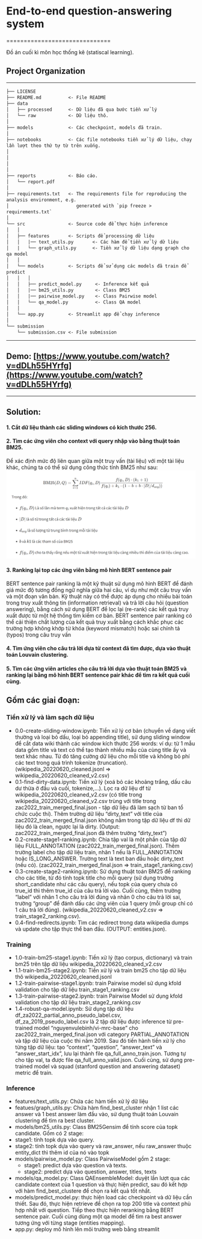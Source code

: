 # End-to-end question-answering system
==============================

Đồ án cuối kì môn học thống kê (statiscal learning).

## Project Organization
------------

    ├── LICENSE
    ├── README.md          <- File README
    ├── data
    │   ├── processed      <- Dữ liệu đã qua bước tiền xử lý
    │   └── raw            <- Dữ liệu thô.
    │
    ├── models             <- Các checkpoint, models đã train.
    │
    ├── notebooks          <- Các file notebooks tiền xử lý dữ liệu, chạy lần lượt theo thứ tự từ trên xuống.
    │                         
    │                         
    │
    │
    ├── reports            <- Báo cáo.
    │   └── report.pdf     
    │
    ├── requirements.txt   <- The requirements file for reproducing the analysis environment, e.g.
    │                         generated with `pip freeze > requirements.txt`
    │
    └── src                <- Source code để thực hiện inference
    │   │
    │   ├── features       <- Scripts để processing dữ liệu
    │   │   |── text_utils.py       <- Các hàm để tiền xử lý dữ liệu
    │   |   └── graph_utils.py      <- Tiền xử lý dữ liệu dạng graph cho qa model
    │   │
    │   └── models         <- Scripts để sử dụng các models đã train để predict
    │   │   │             
    │   │   ├── predict_model.py     <- Inference kết quả
    │   │   |── bm25_utils.py        <- Class BM25    
    │   │   |── pairwise_model.py    <- Class Pairwise model
    │   │   └── qa_model.py          <- Class QA model
    │   │
    │   └── app.py         <- Streamlit app để chạy inference
    │
    └── submission
        └── submission.csv <- File submission

--------
## Demo: [https://www.youtube.com/watch?v=dDLh55HYrfg](https://www.youtube.com/watch?v=dDLh55HYrfg)
--------
## Solution: 
#### 1. Cắt dữ liệu thành các sliding windows có kích thước 256.
#### 2. Tìm các ứng viên cho context với query nhập vào bằng thuật toán BM25.
Để xác định mức độ liên quan giữa một truy vấn (tài liệu) với một tài liệu khác, chúng ta có thể sử dụng công thức tính BM25 như sau:
![](image.png)
#### 3. Ranking lại top các ứng viên bằng mô hình BERT sentence pair
BERT sentence pair ranking là một kỹ thuật sử dụng mô hình BERT để đánh giá mức độ tương đồng ngữ nghĩa giữa hai câu, ví dụ như một câu truy vấn và một đoạn văn bản. Kỹ thuật này có thể được áp dụng cho nhiều bài toán trong truy xuất thông tin (information retrieval) và trả lời câu hỏi (question answering), bằng cách sử dụng BERT để lọc lại (re-rank) các kết quả truy xuất được từ một hệ thống tìm kiếm cơ bản. BERT sentence pair ranking có thể cải thiện chất lượng của kết quả truy xuất bằng cách khắc phục các trường hợp không khớp từ khóa (keyword mismatch) hoặc sai chính tả (typos) trong câu truy vấn
#### 4. Tìm ứng viên cho câu trả lời dựa từ context đã tìm được, dựa vào thuật toán Louvain clustering.
#### 5. Tìm các ứng viên articles cho câu trả lời dựa vào thuật toán BM25 và ranking lại bằng mô hình BERT sentence pair khác để tìm ra kết quả cuối cùng. 
## Gồm các giai đoạn:
### Tiền xử lý và làm sạch dữ liệu
- 0.0-create-sliding-window.ipynb: Tiền xử lý cơ bản (chuyển về dạng viết thường và loại bỏ dấu, loại bỏ appending title), sử dụng sliding window để cắt data wiki thành các window kích thước 256 words: ví dụ: từ 1 mẫu data gồm title và text có thể tạo thành nhiều mẫu của cùng title ấy và text khác nhau. Từ đó tăng cường dữ liệu cho mỗi title và không bỏ phí các text trong quá trình tokenize (truncation). (wikipedia_20220620_cleaned.jsonl => wikipedia_20220620_cleaned_v2.csv)
- 0.1-find-dirty-data.ipynb: Tiền xử lý (xoá bỏ các khoảng trắng, dấu câu dư thừa ở đầu và cuối, tokenize,...). Lọc ra dữ liệu df từ wikipedia_20220620_cleaned_v2.csv (có title trong wikipedia_20220620_cleaned_v2.csv trùng với title trong zac2022_train_merged_final.json - tập dữ liệu đã làm sạch từ ban tổ chức cuộc thi). Thêm trường dữ liệu “dirty_text” với title của zac2022_train_merged_final.json không nằm trong tập dữ liệu df thì dữ liệu đó là clean, ngược lại là dirty. (Output: zac2022_train_merged_final.json đã thêm trường “dirty_text”)
- 0.2-create-stage1-ranking.ipynb: Chia tập val là một phần của tập dữ liệu FULL_ANNOTATION (zac2022_train_merged_final.json). Thêm trường label cho tập dữ liệu train, nhãn 1 nếu là FULL_ANNOTATION hoặc IS_LONG_ANSWER. Trường text là text ban đầu hoặc dirty_text (nếu có).
(zac2022_train_merged_final.json => train_stage1_ranking.csv)
- 0.3-create-stage2-ranking.ipynb: Sử dụng thuật toán BM25 để ranking cho các title, từ đó tính topk title cho mỗi query (sử dụng trường short_candidate như các câu query), nếu topk của query chưa có true_id thì thêm true_id của câu trả lời vào. Cuối cùng, thêm trường “label” với nhãn 1 cho câu trả lời đúng và nhãn 0 cho câu trả lời sai, trường “group” để đánh dấu các ứng viên của 1 query (mỗi group chỉ có 1 câu trả lời đúng). (wikipedia_20220620_cleaned_v2.csv => train_stage2_ranking.csv).
- 0.4-find-redirects.ipynb: Tìm các redirect trong data wikipedia dumps và update cho tập thực thể ban đầu. (OUTPUT: entities.json).
### Training 
- 1.0-train-bm25-stage1.ipynb: Tiền xử lý (tạo corpus, dictionary) và train bm25 trên tập dữ liệu wikipedia_20220620_cleaned_v2.csv 
- 1.1-train-bm25-stage2.ipynb: Tiền xử lý và train bm25 cho tập dữ liệu thô  wikipedia_20220620_cleaned.jsonl
- 1.2-train-pairwise-stage1.ipynb: train Pairwise model sử dụng kfold validation cho tập dữ liệu train_stage1_ranking.csv
- 1.3-train-pairwise-stage2.ipynb: train Pairwise Model sử dụng kfold validation cho tập dữ liệu train_stage2_ranking.csv
- 1.4-robust-qa-model.ipynb: Sử dụng tập dữ liệu df_za2022_partial_anno_pseudo_label.csv, df_za_2019_pseudo_label.csv là 2 tập dữ liệu được inference từ pre-trained model “nguyenvulebinh/vi-mrc-base” cho zac2022_train_merged_final.json với category PARTIAL_ANNOTATION và tập dữ liệu của cuộc thi năm 2019. Sau đó tiến hành tiền xử lý cho từng tập dữ liệu: tạo “context”, “question”, “answer_text” và “answer_start_idx”, lưu lại thành file qa_full_anno_train.json. Tương tự cho tập val, ta được file qa_full_anno_valid.json. Cuối cùng, sử dụng pre-trained model và squad (stanford question and answering dataset) metric để train.
### Inference
- features/text_utils.py: Chứa các hàm tiền xử lý dữ liệu
- featues/graph_utils.py: Chứa hàm find_best_cluster nhận 1 list các answer và 1 best answer làm đầu vào, sử dụng thuật toán Louvain clustering để tìm ra best cluster.
- models/bm25_utils.py: Class BM25Gensim để tính score của topk candidate. Gồm có 2 stage: 
- stage1: tính topk dựa vào query.
- stage2: tính topk dựa vào query và raw_answer, nếu raw_answer thuộc entity_dict thì thêm id của nó vào topk
- models/pairwise_model.py: Class PairwiseModel gồm 2 stage:
    - stage1: predict dựa vào question và texts.
    - stage2: predict dựa vào question, answer, titles, texts
- models/qa_model.py: Class QAEnsembleModel: duyệt lần lượt qua các candidate context của 1 question và thực hiện predict, sau đó kết hợp với hàm find_best_clustere để chọn ra kết quả tốt nhất.
- models/predict_model.py: thực hiện load các checkpoint và dữ liệu cần thiết. Sau đó, thực hiện retrieve để chọn ra top 200 title và context phù hợp nhất với question. Tiếp theo thực hiện reranking bằng BERT sentence pair. Cuối cùng dùng một qa model để tìm ra best answer tương ứng với từng stage (entities mapping).
- app.py: deploy mô hình lên môi trường web bằng streamlit

